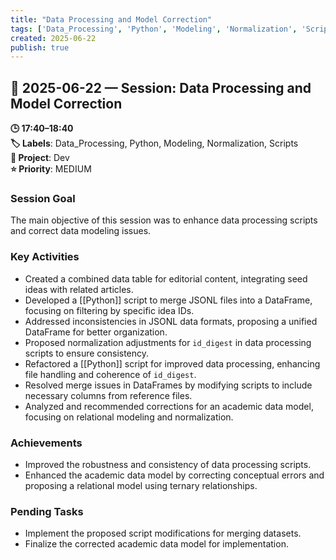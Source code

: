 ```yaml
---
title: "Data Processing and Model Correction"
tags: ['Data_Processing', 'Python', 'Modeling', 'Normalization', 'Scripts']
created: 2025-06-22
publish: true
---
```


## 📅 2025-06-22 — Session: Data Processing and Model Correction

**🕒 17:40–18:40**  
**🏷️ Labels**: Data_Processing, Python, Modeling, Normalization, Scripts  
**📂 Project**: Dev  
**⭐ Priority**: MEDIUM  


### Session Goal
The main objective of this session was to enhance data processing scripts and correct data modeling issues.

### Key Activities
- Created a combined data table for editorial content, integrating seed ideas with related articles.
- Developed a [[Python]] script to merge JSONL files into a DataFrame, focusing on filtering by specific idea IDs.
- Addressed inconsistencies in JSONL data formats, proposing a unified DataFrame for better organization.
- Proposed normalization adjustments for `id_digest` in data processing scripts to ensure consistency.
- Refactored a [[Python]] script for improved data processing, enhancing file handling and coherence of `id_digest`.
- Resolved merge issues in DataFrames by modifying scripts to include necessary columns from reference files.
- Analyzed and recommended corrections for an academic data model, focusing on relational modeling and normalization.

### Achievements
- Improved the robustness and consistency of data processing scripts.
- Enhanced the academic data model by correcting conceptual errors and proposing a relational model using ternary relationships.

### Pending Tasks
- Implement the proposed script modifications for merging datasets.
- Finalize the corrected academic data model for implementation.

